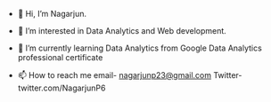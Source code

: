 - 👋 Hi, I’m Nagarjun.
- 👀 I’m interested in Data Analytics and Web development.
- 🌱 I’m currently learning Data Analytics from Google Data Analytics professional certificate

- 📫 How to reach me 
email- nagarjunp23@gmail.com
Twitter- twitter.com/NagarjunP6

<!---
NagarjunP23/NagarjunP23 is a ✨ special ✨ repository because its `README.md` (this file) appears on your GitHub profile.
You can click the Preview link to take a look at your changes.
--->
